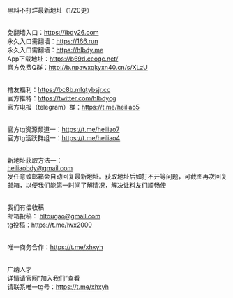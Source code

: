 黑料不打烊最新地址（1/20更）

<br>免翻墙入口：https://ibdy26.com
<br>永久入口需翻墙：https://166.run
<br>永久入口需翻墙：https://hlbdy.me
<br>App下载地址：https://b69d.ceogc.net/
<br>官方免费Q群：http://b.npawxqkyxn40.cn/s/XLzU

<br>撸友福利：https://bc8b.mlqtybsjr.cc
<br>官方推特：https://twitter.com/hlbdycg
<br>官方电报（telegram）群：https://t.me/heiliao5

<br>官方tg资源频道一：https://t.me/heiliao7
<br>官方tg活跃群组一：https://t.me/heiliao4

<br>新地址获取方法一：
<br>heiliaobdy@gmail.com
<br>发任意致邮箱会自动回复最新地址。获取地址后如打不开等问题，可截图再次回复邮箱，以便我们能第一时间了解情况，解决让料友们顺畅使

<br>我们有偿收稿
<br>邮箱投稿： hltougao@gmail.com
<br>tg投稿：https://t.me/lwx2000

<br>唯一商务合作：https://t.me/xhxyh

<br>广纳人才
<br>详情请官网“加入我们”查看
<br>请联系唯一tg号：https://t.me/xhxyh


